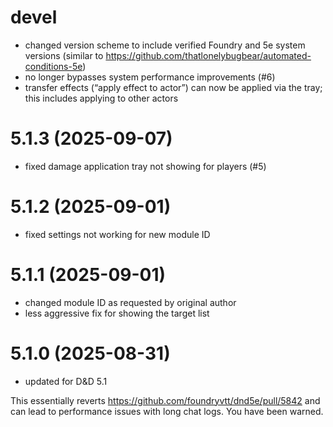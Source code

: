 # devel

* changed version scheme to include verified Foundry and 5e system versions (similar to https://github.com/thatlonelybugbear/automated-conditions-5e)
* no longer bypasses system performance improvements (#6)
* transfer effects (“apply effect to actor”) can now be applied via the tray; this includes applying to other actors

# 5.1.3 (2025-09-07)

* fixed damage application tray not showing for players (#5)

# 5.1.2 (2025-09-01)

* fixed settings not working for new module ID

# 5.1.1 (2025-09-01)

* changed module ID as requested by original author
* less aggressive fix for showing the target list

# 5.1.0 (2025-08-31)

* updated for D&D 5.1

This essentially reverts https://github.com/foundryvtt/dnd5e/pull/5842 and can lead to performance issues with long chat logs. You have been warned.
